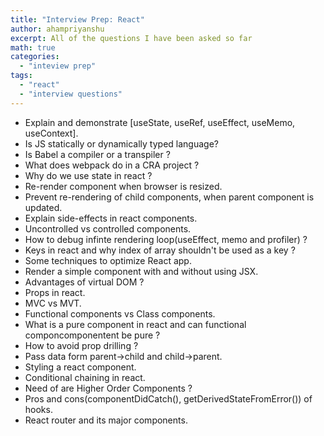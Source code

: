 ```yaml
---
title: "Interview Prep: React"
author: ahampriyanshu
excerpt: All of the questions I have been asked so far
math: true
categories:
  - "inteview prep"
tags:
  - "react"
  - "interview questions"
---
```


- Explain and demonstrate [useState, useRef, useEffect, useMemo, useContext].
- Is JS statically or dynamically typed language?
- Is Babel a compiler or a transpiler ?
- What does webpack do in a CRA project ?
- Why do we use state in react ?
- Re-render component when browser is resized.
- Prevent re-rendering of child components, when parent component is updated.
- Explain side-effects in react components.
- Uncontrolled vs controlled components.
- How to debug infinte rendering loop(useEffect, memo and profiler) ?
- Keys in react and why index of array shouldn't be used as a key ?
- Some techniques to optimize React app.
- Render a simple component with and without using JSX.
- Advantages of virtual DOM ?
- Props in react.
- MVC vs MVT.
- Functional components vs Class components.
- What is a pure component in react and can functional componcomponentent be pure ?
- How to avoid prop drilling ?
- Pass data form parent->child and child->parent.
- Styling a react component.
- Conditional chaining in react.
- Need of are Higher Order Components ?
- Pros and cons(componentDidCatch(), getDerivedStateFromError()) of hooks.
- React router and its major components.
